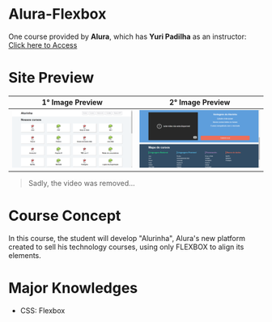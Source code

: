 # Alura-Flexbox

One course provided by **Alura**, which has **Yuri Padilha** as an instructor: 
<a href="https://cursos.alura.com.br/course/posicione-elementos-com-flexbox" target="blank_"> Click here to Access </a>

# Site Preview
| 1° Image Preview | 2° Image Preview |
| -----------------|------------------|
| ![Site Preview Screenshot](img/screenshot1.png)|![2° preview](img/screenshot2.png)|

> Sadly, the video was removed... 

# Course Concept 
In this course, the student will develop "Alurinha", Alura's new platform created to sell his technology courses, 
using only FLEXBOX to align its elements.

# Major Knowledges 
- CSS: Flexbox
